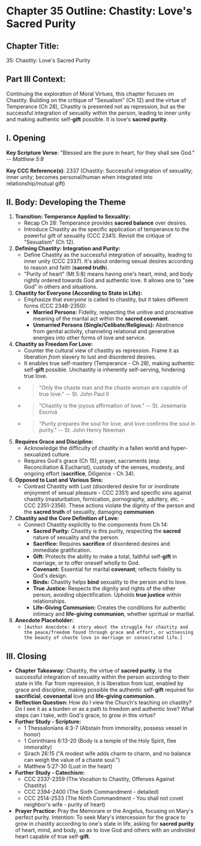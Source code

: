 # Chapter 35 Outline: Chastity: Love's Sacred Purity

## Chapter Title:
35: Chastity: Love's Sacred Purity

## Part III Context:
Continuing the exploration of Moral Virtues, this chapter focuses on Chastity. Building on the critique of "Sexualism" (Ch 12) and the virtue of Temperance (Ch 28), Chastity is presented not as repression, but as the successful integration of sexuality within the person, leading to inner unity and making authentic self-**gift** possible. It is love's **sacred purity**.

## I. Opening

**Key Scripture Verse**: "Blessed are the pure in heart, for they shall see God." -- *Matthew 5:8*

**Key CCC Reference(s)**: 2337 (Chastity: Successful integration of sexuality; inner unity; becomes personal/human when integrated into relationship/mutual gift)

## II. Body: Developing the Theme

1.  **Transition: Temperance Applied to Sexuality:**
    *   Recap Ch 28: Temperance provides **sacred balance** over desires.
    *   Introduce Chastity as the specific application of temperance to the powerful gift of sexuality (CCC 2341). Revisit the critique of "Sexualism" (Ch 12).
2.  **Defining Chastity: Integration and Purity:**
    *   Define Chastity as the successful integration of sexuality, leading to inner unity (CCC 2337). It's about ordering sexual desires according to reason and faith (**sacred truth**).
    *   "Purity of heart" (Mt 5:8) means having one's heart, mind, and body rightly ordered towards God and authentic love. It allows one to "see God" in others and situations.
3.  **Chastity for Everyone (According to State in Life):**
    *   Emphasize that *everyone* is called to chastity, but it takes different forms (CCC 2348-2350):
        *   **Married Persons:** Fidelity, respecting the unitive and procreative meaning of the marital act within the **sacred covenant**.
        *   **Unmarried Persons (Single/Celibate/Religious):** Abstinence from genital activity, channeling relational and generative energies into other forms of love and service.
4.  **Chastity as Freedom For Love:**
    *   Counter the cultural view of chastity as repression. Frame it as liberation *from* slavery to lust and disordered desires.
    *   It enables true self-mastery (Temperance - Ch 28), making authentic self-**gift** possible. Unchastity is inherently self-serving, hindering true love.
    *   > "Only the chaste man and the chaste woman are capable of true love." -- St. John Paul II
    *   > "Chastity is the joyous affirmation of love." -- St. Josemaría Escrivá
    *   > "Purity prepares the soul for love, and love confirms the soul in purity." -- St. John Henry Newman
5.  **Requires Grace and Discipline:**
    *   Acknowledge the difficulty of chastity in a fallen world and hyper-sexualized culture.
    *   Requires God's grace (Ch 15), prayer, sacraments (esp. Reconciliation & Eucharist), custody of the senses, modesty, and ongoing effort (**sacrifice**, Diligence - Ch 34).
6.  **Opposed to Lust and Various Sins:**
    *   Contrast Chastity with Lust (disordered desire for or inordinate enjoyment of sexual pleasure - CCC 2351) and specific sins against chastity (masturbation, fornication, pornography, adultery, etc. - CCC 2351-2356). These actions violate the dignity of the person and the **sacred truth** of sexuality, damaging **communion**.
7.  **Chastity and the Core Definition of Love:**
    *   Connect Chastity explicitly to the components from Ch 14:
        *   **Sacred Purity:** Chastity *is* this purity, respecting the **sacred** nature of sexuality and the person.
        *   **Sacrifice:** Requires **sacrifice** of disordered desires and immediate gratification.
        *   **Gift:** Protects the ability to make a total, faithful self-**gift** in marriage, or to offer oneself wholly to God.
        *   **Covenant:** Essential for marital **covenant**; reflects fidelity to God's design.
        *   **Binds:** Chastity helps **bind** sexuality to the person and to love.
        *   **True Justice:** Respects the dignity and rights of the other person, avoiding objectification. Upholds **true justice** within relationships.
        *   **Life-Giving Communion:** Creates the conditions for authentic intimacy and **life-giving communion**, whether spiritual or marital.
8.  **Anecdote Placeholder:**
    *   `[Author Anecdote: A story about the struggle for chastity and the peace/freedom found through grace and effort, or witnessing the beauty of chaste love in marriage or consecrated life.]`

## III. Closing

*   **Chapter Takeaway:** Chastity, the virtue of **sacred purity**, is the successful integration of sexuality within the person according to their state in life. Far from repression, it is liberation from lust, enabled by grace and discipline, making possible the authentic self-**gift** required for **sacrificial**, **covenantal** love and **life-giving communion**.
*   **Reflection Question:** How do I view the Church's teaching on chastity? Do I see it as a burden or as a path to freedom and authentic love? What steps can I take, with God's grace, to grow in this virtue?
*   **Further Study - Scripture:**
    *   1 Thessalonians 4:3-7 (Abstain from immorality, possess vessel in honor)
    *   1 Corinthians 6:13-20 (Body is a temple of the Holy Spirit, flee immorality)
    *   Sirach 26:15 ("A modest wife adds charm to charm, and no balance can weigh the value of a chaste soul.")
    *   Matthew 5:27-30 (Lust in the heart)
*   **Further Study - Catechism:**
    *   CCC 2337-2359 (The Vocation to Chastity, Offenses Against Chastity)
    *   CCC 2394-2400 (The Sixth Commandment - detailed)
    *   CCC 2514-2533 (The Ninth Commandment - You shall not covet neighbor's wife - purity of heart)
*   **Prayer Practice:** Pray the Memorare or the Angelus, focusing on Mary's perfect purity. Intention: To seek Mary's intercession for the grace to grow in chastity according to one's state in life, asking for **sacred purity** of heart, mind, and body, so as to love God and others with an undivided heart capable of true self-**gift**.


